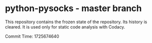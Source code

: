 # python-pysocks - master branch

This repository contains the frozen state of the repository.
Its history is cleared. It is used only for static code
analysis with Codacy.

Commit Time: 1725674640